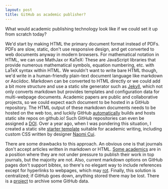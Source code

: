 ```yaml
---
layout: post
title: GitHub as academic publisher?
---
```


What would academic publishing technology look like if we could set it up
from scratch today?

We'd start by making HTML the primary document format instead of PDFs.
PDFs are slow, static, don't use responsive design, and get converted to web
documents anyway in modern browsers.
For mathematical notation in HTML, we can use MathJax or KaTeX:
These are JavaScript libraries that provide numerous mathematical
symbols, equation numbering, etc. with LaTeX syntax within HTML.
We wouldn't want to write bare HTML though, we'd write in a human-friendly
plain-text document language like markdown or Asciidoc.
Markdown can be converted to HTML directly or we could add a bit more
structure and use a static site generator such as [Jekyll](https://jekyllrb.com/),
which not only converts markdown but provides templates and configuration data
for multi-webpage documents.
Academic papers are public and collaborative projects, so we could
expect each document to be hosted in a GitHub repository.
The HTML output of these markdown documents needs to be hosted on the web too,
and luckily GitHub [automatically](https://pages.github.com/)
builds and hosts static site repos on github.io!
Such GitHub repositories can even be assigned a [DOI](https://guides.github.com/activities/citable-code/).
Over a year ago, when I was pondering this situation, I created a
static site [starter template](https://github.com/amacfie/jekyll_site) suitable
for academic writing, including custom CSS written by designer
[Naomi Cui](http://nowme.ca).

There are some drawbacks to this approach.
An obvious one is that journals don't accept articles written in markdown or
HTML.
[Some academics](http://www.math.rutgers.edu/~zeilberg/Opinion77.html) are in a
position where they are not under pressure to publish their work in top
journals, but the majority are not.
Also, current markdown options on GitHub pages don't support bibtex,
so there's no elegant way to include references except for hyperlinks to
webpages, which may [rot](http://www.gwern.net/Archiving%20URLs#fn3).
Finally, this solution is centralized; if GitHub goes down, anything stored
there may be lost.
There is a [project](https://www.githubarchive.org/) to archive some GitHub
data.

